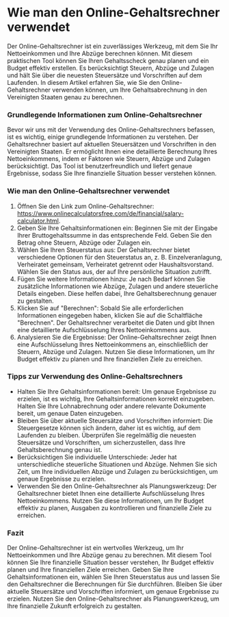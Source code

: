 Wie man den Online-Gehaltsrechner verwendet
===========================================

Der Online-Gehaltsrechner ist ein zuverlässiges Werkzeug, mit dem Sie Ihr Nettoeinkommen und Ihre Abzüge berechnen können. Mit diesem praktischen Tool können Sie Ihren Gehaltsscheck genau planen und ein Budget effektiv erstellen. Es berücksichtigt Steuern, Abzüge und Zulagen und hält Sie über die neuesten Steuersätze und Vorschriften auf dem Laufenden. In diesem Artikel erfahren Sie, wie Sie den Online-Gehaltsrechner verwenden können, um Ihre Gehaltsabrechnung in den Vereinigten Staaten genau zu berechnen.

### Grundlegende Informationen zum Online-Gehaltsrechner

Bevor wir uns mit der Verwendung des Online-Gehaltsrechners befassen, ist es wichtig, einige grundlegende Informationen zu verstehen. Der Gehaltsrechner basiert auf aktuellen Steuersätzen und Vorschriften in den Vereinigten Staaten. Er ermöglicht Ihnen eine detaillierte Berechnung Ihres Nettoeinkommens, indem er Faktoren wie Steuern, Abzüge und Zulagen berücksichtigt. Das Tool ist benutzerfreundlich und liefert genaue Ergebnisse, sodass Sie Ihre finanzielle Situation besser verstehen können.

### Wie man den Online-Gehaltsrechner verwendet

1. Öffnen Sie den Link zum Online-Gehaltsrechner: <https://www.onlinecalculatorsfree.com/de/financial/salary-calculator.html>.
2. Geben Sie Ihre Gehaltsinformationen ein: Beginnen Sie mit der Eingabe Ihrer Bruttogehaltssumme in das entsprechende Feld. Geben Sie den Betrag ohne Steuern, Abzüge oder Zulagen ein.
3. Wählen Sie Ihren Steuerstatus aus: Der Gehaltsrechner bietet verschiedene Optionen für den Steuerstatus an, z. B. Einzelveranlagung, Verheiratet gemeinsam, Verheiratet getrennt oder Haushaltsvorstand. Wählen Sie den Status aus, der auf Ihre persönliche Situation zutrifft.
4. Fügen Sie weitere Informationen hinzu: Je nach Bedarf können Sie zusätzliche Informationen wie Abzüge, Zulagen und andere steuerliche Details eingeben. Diese helfen dabei, Ihre Gehaltsberechnung genauer zu gestalten.
5. Klicken Sie auf "Berechnen": Sobald Sie alle erforderlichen Informationen eingegeben haben, klicken Sie auf die Schaltfläche "Berechnen". Der Gehaltsrechner verarbeitet die Daten und gibt Ihnen eine detaillierte Aufschlüsselung Ihres Nettoeinkommens aus.
6. Analysieren Sie die Ergebnisse: Der Online-Gehaltsrechner zeigt Ihnen eine Aufschlüsselung Ihres Nettoeinkommens an, einschließlich der Steuern, Abzüge und Zulagen. Nutzen Sie diese Informationen, um Ihr Budget effektiv zu planen und Ihre finanziellen Ziele zu erreichen.

### Tipps zur Verwendung des Online-Gehaltsrechners

- Halten Sie Ihre Gehaltsinformationen bereit: Um genaue Ergebnisse zu erzielen, ist es wichtig, Ihre Gehaltsinformationen korrekt einzugeben. Halten Sie Ihre Lohnabrechnung oder andere relevante Dokumente bereit, um genaue Daten einzugeben.
- Bleiben Sie über aktuelle Steuersätze und Vorschriften informiert: Die Steuergesetze können sich ändern, daher ist es wichtig, auf dem Laufenden zu bleiben. Überprüfen Sie regelmäßig die neuesten Steuersätze und Vorschriften, um sicherzustellen, dass Ihre Gehaltsberechnung genau ist.
- Berücksichtigen Sie individuelle Unterschiede: Jeder hat unterschiedliche steuerliche Situationen und Abzüge. Nehmen Sie sich Zeit, um Ihre individuellen Abzüge und Zulagen zu berücksichtigen, um genaue Ergebnisse zu erzielen.
- Verwenden Sie den Online-Gehaltsrechner als Planungswerkzeug: Der Gehaltsrechner bietet Ihnen eine detaillierte Aufschlüsselung Ihres Nettoeinkommens. Nutzen Sie diese Informationen, um Ihr Budget effektiv zu planen, Ausgaben zu kontrollieren und finanzielle Ziele zu erreichen.

### Fazit

Der Online-Gehaltsrechner ist ein wertvolles Werkzeug, um Ihr Nettoeinkommen und Ihre Abzüge genau zu berechnen. Mit diesem Tool können Sie Ihre finanzielle Situation besser verstehen, Ihr Budget effektiv planen und Ihre finanziellen Ziele erreichen. Geben Sie Ihre Gehaltsinformationen ein, wählen Sie Ihren Steuerstatus aus und lassen Sie den Gehaltsrechner die Berechnungen für Sie durchführen. Bleiben Sie über aktuelle Steuersätze und Vorschriften informiert, um genaue Ergebnisse zu erzielen. Nutzen Sie den Online-Gehaltsrechner als Planungswerkzeug, um Ihre finanzielle Zukunft erfolgreich zu gestalten.
